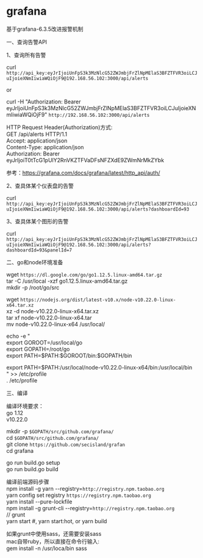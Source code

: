 # grafana
基于grafana-6.3.5改进报警机制


一、查询告警API  

1、查询所有告警  

curl `http://api_key:eyJrIjoiUnFpS3k3MzNlcG52ZWJmbjFrZlNpMElaS3BFZTFVR3oiLCJuIjoieXNmIiwiaWQiOjF9@192.168.56.102:3000/api/alerts`  

or  

curl -H "Authorization: Bearer eyJrIjoiUnFpS3k3MzNlcG52ZWJmbjFrZlNpMElaS3BFZTFVR3oiLCJuIjoieXNmIiwiaWQiOjF9" `http://192.168.56.102:3000/api/alerts`  

HTTP Request Header(Authorization)方式:  
GET /api/alerts HTTP/1.1  
Accept: application/json  
Content-Type: application/json  
Authorization: Bearer eyJrIjoiT0tTcG1pUlY2RnVKZTFVaDFsNFZXdE9ZWmNrMkZYbk  

参考：https://grafana.com/docs/grafana/latest/http_api/auth/  
  

2、查具体某个仪表盘的告警  

curl `http://api_key:eyJrIjoiUnFpS3k3MzNlcG52ZWJmbjFrZlNpMElaS3BFZTFVR3oiLCJuIjoieXNmIiwiaWQiOjF9@192.168.56.102:3000/api/alerts?dashboardId=93`  


3、查具体某个图形的告警  

curl `http://api_key:eyJrIjoiUnFpS3k3MzNlcG52ZWJmbjFrZlNpMElaS3BFZTFVR3oiLCJuIjoieXNmIiwiaWQiOjF9@192.168.56.102:3000/api/alerts?dashboardId=93&panelId=7`  


二、go和node环境准备  

wget `https://dl.google.com/go/go1.12.5.linux-amd64.tar.gz`  
tar -C /usr/local -xzf go1.12.5.linux-amd64.tar.gz  
mkdir -p /root/go/src  

wget `https://nodejs.org/dist/latest-v10.x/node-v10.22.0-linux-x64.tar.xz`  
xz -d node-v10.22.0-linux-x64.tar.xz  
tar xf node-v10.22.0-linux-x64.tar  
mv node-v10.22.0-linux-x64 /usr/local/  

echo -e "  
export GOROOT=/usr/local/go  
export GOPATH=/root/go  
export PATH=\$PATH:\$GOROOT/bin:\$GOPATH/bin  

export PATH=\$PATH:/usr/local/node-v10.22.0-linux-x64/bin:/usr/local/bin  
" >> /etc/profile  
. /etc/profile  

三、编译  

编译环境要求：  
go 1.12  
v10.22.0  

mkdir -p `$GOPATH/src/github.com/grafana/`  
cd `$GOPATH/src/github.com/grafana/`  
git clone `https://github.com/secisland/grafan`  
cd grafana  

go run build.go setup  
go run build.go build   


编译前端源码步骤  
npm install -g yarn --registry=`http://registry.npm.taobao.org`  
yarn config set registry `https://registry.npm.taobao.org`  
yarn install --pure-lockfile    
npm install -g grunt-cli --registry=`http://registry.npm.taobao.org`  
// grunt  
yarn start #, yarn start:hot, or yarn build  


如果grunt中使用sass，还需要安装sass  
mac自带ruby，所以直接在命令行输入:   
gem install -n /usr/loca/bin sass  

